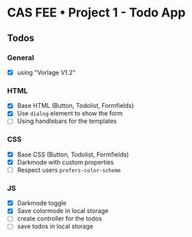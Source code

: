 # CAS FEE • Project 1 - Todo App

## Todos

### General

-   [x] using "Vorlage V1.2"

### HTML

-   [x] Base HTML (Button, Todolist, Formfields)
-   [x] Use `dialog` element to show the form
-   [ ] Using handlebars for the templates

### CSS

-   [x] Base CSS (Button, Todolist, Formfields)
-   [x] Darkmode with custom properties
-   [ ] Respect users `prefers-color-scheme`

### JS

-   [x] Darkmode toggle
-   [x] Save colormode in local storage
-   [ ] create controller for the todos
-   [ ] save todos in local storage
